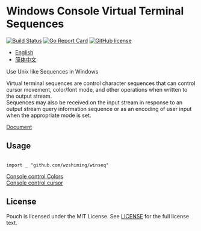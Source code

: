 # Windows Console Virtual Terminal Sequences

[![Build Status](https://travis-ci.org/wzshiming/winseq.svg?branch=master)](https://travis-ci.org/wzshiming/winseq)
[![Go Report Card](https://goreportcard.com/badge/github.com/wzshiming/winseq)](https://goreportcard.com/report/github.com/wzshiming/winseq)
[![GitHub license](https://img.shields.io/github/license/wzshiming/winseq.svg)](https://github.com/wzshiming/winseq/blob/master/LICENSE)

- [English](https://github.com/wzshiming/winseq/blob/master/README.md)
- [简体中文](https://github.com/wzshiming/winseq/blob/master/README_cn.md)

Use Unix like Sequences in Windows

Virtual terminal sequences are control character sequences that can control cursor movement, color/font mode, and other operations when written to the output stream.  
Sequences may also be received on the input stream in response to an output stream query information sequence or as an encoding of user input when the appropriate mode is set.  

[Document](https://docs.microsoft.com/en-us/windows/console/console-virtual-terminal-sequences)

## Usage

``` golang

import _ "github.com/wzshiming/winseq"

```

[Console control Colors](https://github.com/wzshiming/ctc)  
[Console control cursor](https://github.com/wzshiming/cursor)  

## License

Pouch is licensed under the MIT License. See [LICENSE](https://github.com/wzshiming/winseq/blob/master/LICENSE) for the full license text.
